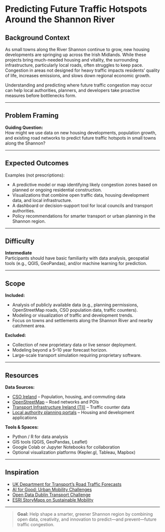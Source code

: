 # Predicting Future Traffic Hotspots Around the Shannon River

## Background Context
As small towns along the River Shannon continue to grow, new housing developments are springing up across the Irish Midlands. While these projects bring much-needed housing and vitality, the surrounding infrastructure, particularly local roads, often struggles to keep pace. Congestion in areas not designed for heavy traffic impacts residents’ quality of life, increases emissions, and slows down regional economic growth.

Understanding and predicting where future traffic congestion may occur can help local authorities, planners, and developers take proactive measures before bottlenecks form.

---

## Problem Framing
**Guiding Question:**  
How might we use data on new housing developments, population growth, and existing road networks to predict future traffic hotspots in small towns along the Shannon?

---

## Expected Outcomes
Examples (not prescriptions):
- A predictive model or map identifying likely congestion zones based on planned or ongoing residential construction.
- Visualizations that combine open traffic data, housing development data, and local infrastructure.
- A dashboard or decision-support tool for local councils and transport authorities.
- Policy recommendations for smarter transport or urban planning in the Shannon region.

---

## Difficulty
**Intermediate**  
Participants should have basic familiarity with data analysis, geospatial tools (e.g., QGIS, GeoPandas), and/or machine learning for prediction.

---

## Scope
**Included:**
- Analysis of publicly available data (e.g., planning permissions, OpenStreetMap roads, CSO population data, traffic counters).
- Modeling or visualization of traffic and development trends.
- Focus on towns and settlements along the Shannon River and nearby catchment area.

**Excluded:**
- Collection of new proprietary data or live sensor deployment.
- Modeling beyond a 5–10 year forecast horizon.
- Large-scale transport simulation requiring proprietary software.

---

## Resources
**Data Sources:**
- [CSO Ireland](https://www.cso.ie/) – Population, housing, and commuting data  
- [OpenStreetMap](https://www.openstreetmap.org/) – Road networks and POIs  
- [Transport Infrastructure Ireland (TII)](https://www.tii.ie/) – Traffic counter data  
- [Local authority planning portals](https://www.gov.ie/en/service/planning-applications/) – Housing and development applications  

**Tools & Spaces:**
- Python / R for data analysis  
- GIS tools (QGIS, GeoPandas, Leaflet)  
- Google Colab or Jupyter Notebooks for collaboration  
- Optional visualization platforms (Kepler.gl, Tableau, Mapbox)

---

## Inspiration
- [UK Department for Transport’s Road Traffic Forecasts](https://www.gov.uk/government/collections/road-traffic-forecasts)
- [AI for Good: Urban Mobility Challenges](https://aiforgood.itu.int/)
- [Open Data Dublin Transport Challenge](https://data.smartdublin.ie/)
- [ESRI StoryMaps on Sustainable Mobility](https://storymaps.arcgis.com/)

---

> **Goal:** Help shape a smarter, greener Shannon region by combining open data, creativity, and innovation to predict—and prevent—future traffic congestion.

